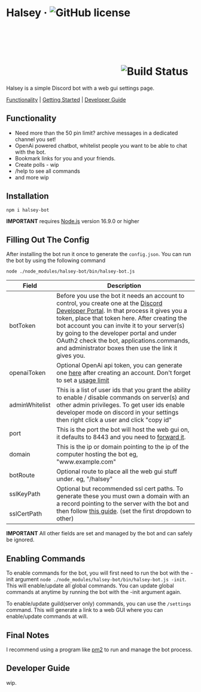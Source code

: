 # Halsey &middot; ![GitHub license](https://img.shields.io/badge/license-MIT-blue.svg) <object type="image/svg+xml"><a href="https://www.npmjs.com/package/halsey-bot"><img src="https://img.shields.io/npm/v/halsey-bot"></a></object> ![Build Status](https://img.shields.io/github/actions/workflow/status/Data-Corruption/Halsey/main.yml) 

Halsey is a simple Discord bot with a web gui settings page.

<p>
  <a href="#functionality">Functionality</a> |
  <a href="#getting-started">Getting Started</a> |
  <a href="#developer-guide">Developer Guide</a>
</p>

## Functionality
* Need more than the 50 pin limit? archive messages in a dedicated channel you set!
* OpenAi powered chatbot, whitelist people you want to be able to chat with the bot.
* Bookmark links for you and your friends.
* Create polls - wip
* /help to see all commands
* and more wip

## Installation
```
npm i halsey-bot
```
**IMPORTANT** requires [Node.js](https://nodejs.org/) version 16.9.0 or higher

## Filling Out The Config

After installing the bot run it once to generate the `config.json`. You can run the bot by using the following command
```
node ./node_modules/halsey-bot/bin/halsey-bot.js
```

<table>
    <thead>
        <tr>
            <th>Field</th>
            <th>Description</th>
        </tr>
    </thead>
    <tbody>
        <tr>
          <td>botToken</td>
          <td>Before you use the bot it needs an account to control, you create one at the <a href="https://discord.com/developers/applications">Discord Developer Portal</a>. In that process it gives you a token, place that token here. After creating the bot account you can invite it to your server(s) by going to the developer portal and under OAuth2 check the bot, applications.commands, and administrator boxes then use the link it gives you.</td>
        </tr>
        <tr>
          <td>openaiToken</td>
          <td>Optional OpenAi api token, you can generate one <a href="https://platform.openai.com/docs/quickstart/add-your-api-key">here</a> after creating an account. Don't forget to set a <a href="https://platform.openai.com/account/billing/limits">usage limit</a></td>
        </tr>
        <tr>
          <td>adminWhitelist</td>
          <td>This is a list of user ids that you grant the ability to enable / disable commands on server(s) and other admin privileges. To get user ids enable developer mode on discord in your settings then right click a user and click "copy id"</td>
        </tr>
        <tr>
          <td>port</td>
          <td>This is the port the bot will host the web gui on, it defaults to 8443 and you need to <a href="https://www.noip.com/support/knowledgebase/general-port-forwarding-guide/">forward it</a>.</td>
        </tr>
        <tr>
          <td>domain</td>
          <td>This is the ip or domain pointing to the ip of the computer hosting the bot eg, "www.example.com"</td>
        </tr>
        <tr>
          <td>botRoute</td>
          <td>Optional route to place all the web gui stuff under. eg, "/halsey"</td>
        </tr>
        <tr>
          <td>sslKeyPath</td>
          <td rowspan=2>Optional but recommended ssl cert paths. To generate these you must own a domain with an a record pointing to the server with the bot and then follow <a href="https://certbot.eff.org/instructions">this guide</a>. (set the first dropdown to other)</td>
        </tr>
        <tr>
          <td>sslCertPath</td>
        </tr>
    </tbody>
</table>

**IMPORTANT** All other fields are set and managed by the bot and can safely be ignored.

## Enabling Commands

To enable commands for the bot, you will first need to run the bot with the -init argument `node ./node_modules/halsey-bot/bin/halsey-bot.js -init`. This will enable/update all global commands. You can update global commands at anytime by running the bot with the -init argument again.

To enable/update guild(server only) commands, you can use the `/settings` command. This will generate a link to a web GUI where you can enable/update commands at will.

## Final Notes

I recommend using a program like [pm2](https://pm2.keymetrics.io/) to run and manage the bot process.

## Developer Guide

wip.